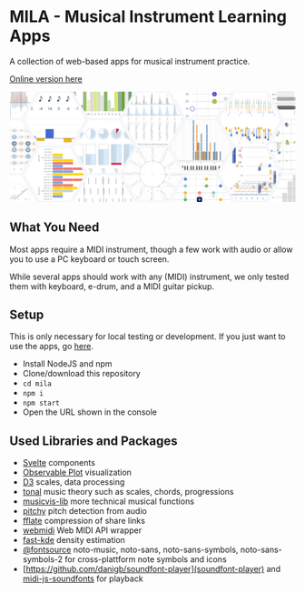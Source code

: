# MILA - Musical Instrument Learning Apps

A collection of web-based apps for musical instrument practice.

[Online version here](https://visvar.github.io/mila/)

![](./doc/teaser_hex.png)

## What You Need

Most apps require a MIDI instrument, though a few work with audio or allow you to use a PC keyboard or touch screen.

While several apps should work with any (MIDI) instrument, we only tested them with keyboard, e-drum, and a MIDI guitar pickup.

## Setup

This is only necessary for local testing or development.
If you just want to use the apps, go [here](https://visvar.github.io/mila/).

- Install NodeJS and npm
- Clone/download this repository
- `cd mila`
- `npm i`
- `npm start`
- Open the URL shown in the console

## Used Libraries and Packages

- [Svelte](https://svelte.dev/) components
- [Observable Plot](https://observablehq.com/plot/) visualization
- [D3](https://d3js.org/) scales, data processing
- [tonal](https://github.com/tonaljs/tonal) music theory such as scales, chords, progressions
- [musicvis-lib](https://github.com/fheyen/musicvis-lib) more technical musical functions
- [pitchy](https://github.com/ianprime0509/pitchy) pitch detection from audio
- [fflate]([fflate](https://www.npmjs.com/package/fflate)) compression of share links
- [webmidi](https://github.com/djipco/webmidi) Web MIDI API wrapper
- [fast-kde](https://github.com/uwdata/fast-kde) density estimation
- [@fontsource](https://github.com/fontsource/fontsource) noto-music, noto-sans, noto-sans-symbols, noto-sans-symbols-2 for cross-plattform note symbols and icons
- [https://github.com/danigb/soundfont-player](soundfont-player) and [midi-js-soundfonts](https://github.com/gleitz/midi-js-soundfonts) for playback
